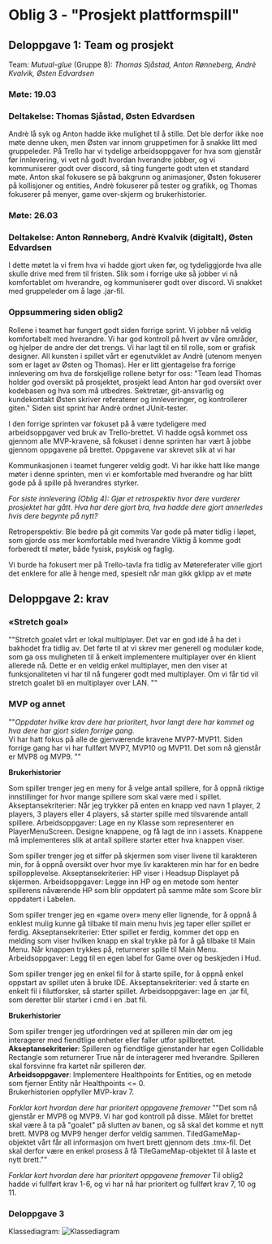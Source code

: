 # Oblig 3 - "Prosjekt plattformspill"
## Deloppgave 1: Team og prosjekt
Team: *Mutual-glue* (Gruppe 8): *Thomas Sjåstad, Anton Rønneberg, Andrè Kvalvik, Østen Edvardsen*

### Møte: 19.03
### Deltakelse: Thomas Sjåstad, Østen Edvardsen
Andrè lå syk og Anton hadde ikke mulighet til å stille. Det ble derfor ikke noe møte denne uken, men Østen var innom gruppetimen for å snakke litt med gruppeleder. På Trello har vi tydelige arbeidsoppgaver for hva som gjenstår før innlevering, vi vet nå godt hvordan hverandre jobber, og vi kommuniserer godt over discord, så ting fungerte godt uten et standard møte. Anton skal fokusere se på bakgrunn og animasjoner, Østen fokuserer på kollisjoner og entities, Andrè fokuserer på tester og grafikk, og Thomas fokuserer på menyer, game over-skjerm og brukerhistorier. 

### Møte: 26.03
### Deltakelse: Anton Rønneberg, Andrè Kvalvik (digitalt), Østen Edvardsen
I dette møtet la vi frem hva vi hadde gjort uken før, og tydeliggjorde hva alle skulle drive med frem til fristen. Slik som i forrige uke så jobber vi nå komfortablet om hverandre, og kommuniserer godt over discord. Vi snakket med gruppeleder om å lage .jar-fil. 

### Oppsummering siden oblig2
Rollene i teamet har fungert godt siden forrige sprint. Vi jobber nå veldig komfortabelt med hverandre. Vi har god kontroll på hvert av våre områder, og hjelper de andre der det trengs. Vi har lagt til en til rolle, som er grafisk designer. All kunsten i spillet vårt er egenutviklet av Andrè (utenom menyen som er laget av Østen og Thomas). Her er litt gjentagelse fra forrige innlevering om hva de forskjellige rollene betyr for oss: "Team lead Thomas holder god oversikt på prosjektet, prosjekt lead Anton har god oversikt over kodebasen og hva som må utbedres. Sektretær, git-ansvarlig og kundekontakt Østen skriver referaterer og innleveringer, og kontrollerer giten." Siden sist sprint har Andrè ordnet JUnit-tester. 

I den forrige sprinten var fokuset på å være tydeligere med arbeidsoppgaver ved bruk av Trello-brettet. Vi hadde også kommet oss gjennom alle MVP-kravene, så fokuset i denne sprinten har vært å jobbe gjennom oppgavene på brettet. Oppgavene var skrevet slik at vi har 

Kommunkasjonen i teamet fungerer veldig godt. Vi har ikke hatt like mange møter i denne sprinten, men vi er komfortable med hverandre og har blitt gode på å spille på hverandres styrker. 


*For siste innlevering (Oblig 4): Gjør et retrospektiv hvor dere vurderer prosjektet har gått. Hva har dere gjort bra, hva hadde dere gjort annerledes hvis dere begynte på nytt?*

Retroperspektiv: 
Ble bedre på git commits
Var gode på møter tidlig i løpet, som gjorde oss mer komfortable med hverandre
Viktig å komme godt forberedt til møter, både fysisk, psykisk og faglig. 

Vi burde ha fokusert mer på Trello-tavla fra tidlig av
Møtereferater ville gjort det enklere for alle å henge med, spesielt når man gikk gklipp av et møte

## Deloppgave 2: krav
### «Stretch goal»

""Stretch goalet vårt er lokal multiplayer. Det var en god idé å ha det i bakhodet fra tidlig av. Det førte til at vi skrev mer generell og modulær kode, som ga oss muligheten til å enkelt implementere multiplayer over én klient allerede nå. Dette er en veldig enkel multiplayer, men den viser at funksjonaliteten vi har til nå fungerer godt med multiplayer. Om vi får tid vil stretch goalet bli en multiplayer over LAN. ""


### MVP og annet
""*Oppdater hvilke krav dere har prioritert, hvor langt dere har kommet og hva dere har gjort siden forrige gang.* <br> Vi har hatt fokus på alle de gjenværende kravene MVP7-MVP11. Siden forrige gang har vi har fullført MVP7, MVP10 og MVP11. Det som nå gjenstår er MVP8 og MVP9. ""


<b>Brukerhistorier </b> <br>

Som spiller trenger jeg en meny for å velge antall spillere, for å oppnå riktige innstillinger for hvor mange spillere som skal være med i spillet.
Akseptansekriterier: Når jeg trykker på enten en knapp ved navn 1 player, 2 players, 3 players eller 4 players, så starter spille med tilsvarende antall spillere.
Arbeidsoppgaver: Lage en ny Klasse som representerer en PlayerMenuScreen. Designe knappene, og få lagt de inn i assets. Knappene må implementeres slik at antall spillere starter etter hva knappen viser. 


Som spiller trenger jeg et siffer på skjermen som viser livene til karakteren min, for å oppnå oversikt over hvor mye liv karakteren min har for en bedre spillopplevelse. 
Akseptansekriterier: HP viser i Headsup Displayet på skjermen.
Arbeidsoppgaver: Legge inn HP og en metode som henter spillerens nåværende HP som blir oppdatert på samme måte som Score blir oppdatert i Labelen.

Som spiller trenger jeg en «game over» meny eller lignende, for å oppnå å enklest mulig kunne gå tilbake til main menu hvis jeg taper eller spillet er ferdig.
Akseptansekriterier: Etter spillet er ferdig, kommer det opp en melding som viser hvilken knapp en skal trykke på for å gå tilbake til Main Menu. Når knappen trykkes på, returnerer spille til Main Menu.
Arbeidsoppgaver: Legg til en egen label for Game over og beskjeden i Hud. 


Som spiller trenger jeg en enkel fil for å starte spille, for å oppnå enkel oppstart av spillet uten å bruke IDE.
Akseptansekriterier: ved å starte en enkelt fil i filutforsker, så starter spillet.
Arbeidsoppgaver: lage en .jar fil, som deretter blir starter i cmd i en .bat fil.


<b>Brukerhistorier </b> <br>

Som spiller trenger jeg utfordringen ved at spilleren min dør om jeg interagerer med fiendtlige enheter eller faller utfor spillbrettet.
<br><b>Akseptansekriterier</b>: Spilleren og fiendtlige gjenstander har egen Collidable Rectangle som returnerer True når de interagerer med hverandre. Spilleren skal forsvinne fra kartet når spilleren dør.
<br><b>Arbeidsoppgaver</b>: Implementere Healthpoints for Entities, og en metode som fjerner Entity når Healthpoints <= 0.
<br>Brukerhistorien oppfyller MVP-krav 7.


*Forklar kort hvordan dere har prioritert oppgavene fremover*
""Det som nå gjenstår er MVP8 og MVP9. Vi har god kontroll på disse. Målet for brettet skal være å ta på "goalet" på slutten av banen, og så skal det komme et nytt brett. MVP8 og MVP9 henger derfor veldig sammen. TiledGameMap-objektet vårt får all informasjon om hvert brett gjennom dets .tmx-fil. Det skal derfor være en enkel prosess å få TileGameMap-objektet til å laste et nytt brett.""

*Forklar kort hvordan dere har prioritert oppgavene fremover*
Til oblig2 hadde vi fullført krav 1-6, og vi har nå har prioritert og fullført krav 7, 10 og 11. 


### Deloppgave 3
Klassediagram:
![Klassediagram](/Deliverables/klassediagramObli4.png " Klassediagram")

